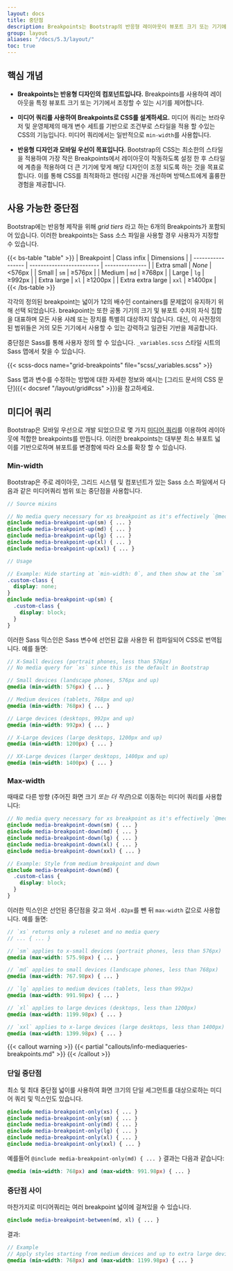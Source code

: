 ```yaml
---
layout: docs
title: 중단점
description: Breakpoints는 Bootstrap의 반응형 레이아웃이 뷰포트 크기 또는 기기에서 어떻게 작동 할지 결정하는 사용자가 정의 가능한 넓이입니다.
group: layout
aliases: "/docs/5.3/layout/"
toc: true
---
```


## 핵심 개념

- **Breakpoints는 반응형 디자인의 컴포넌트입니다.** Breakpoints를 사용하여 레이아웃을 특정 뷰포트 크기 또는 기기에서 조정할 수 있는 시기를 제어합니다.

- **미디어 쿼리를 사용하여 Breakpoints로 CSS를 설계하세요.** 미디어 쿼리는 브라우저 및 운영체제의 매개 변수 세트를 기반으로 조건부로 스타일을 적용 할 수있는 CSS의 기능입니다. 미디어 쿼리에서는 일반적으로 `min-width`를 사용합니다.

- **반응형 디자인과 모바일 우선이 목표입니다.** Bootstrap의 CSS는 최소한의 스타일을 적용하여 가장 작은 Breakpoints에서 레이아웃이 작동하도록 설정 한 후 스타일에 계층을 적용하여 더 큰 기기에 맞게 해당 디자인이 조정 되도록 하는 것을 목표로 합니다. 이를 통해 CSS를 최적화하고 렌더링 시간을 개선하며 방텍스트에게 훌륭한 경험을 제공합니다.

## 사용 가능한 중단점

Bootstrap에는 반응형 제작을 위해 _grid tiers_ 라고 하는 6개의 Breakpoints가 포함되어 있습니다. 이러한 breakpoints는 Sass 소스 파일을 사용할 경우 사용자가 지정할 수 있습니다.

{{< bs-table "table" >}}
| Breakpoint        | Class infix               | Dimensions      |
| ----------------- | ------------------------- | --------------- |
| Extra small       | <em>None</em> | &lt;576px |
| Small             | `sm`                      | &ge;576px       |
| Medium            | `md`                      | &ge;768px       |
| Large             | `lg`                      | &ge;992px       |
| Extra large       | `xl`                      | &ge;1200px      |
| Extra extra large | `xxl`                     | &ge;1400px      |
{{< /bs-table >}}


각각의 정의된 breakpoint는 넓이가 12의 배수인 containers를 문제없이 유지하기 위해 선택 되었습니다. breakpoint는 또한 공통 기기의 크기 및 뷰포트 수치의 자식 집합을 대표하며 모든 사용 사례 또는 장치를 특별히 대상하지 않습니다. 대신, 이 사전정의된 범위들은 거의 모든 기기에서 사용할 수 있는 강력하고 일관된 기반을 제공합니다.

중단점은 Sass를 통해 사용자 정의 할 수 있습니다. `_variables.scss` 스타일 시트의 Sass 맵에서 찾을 수 있습니다.

{{< scss-docs name="grid-breakpoints" file="scss/_variables.scss" >}}

Sass 맵과 변수를 수정하는 방법에 대한 자세한 정보와 예시는 [그리드 문서의 CSS 문단]({{< docsref "/layout/grid#css" >}})을 참고하세요.

## 미디어 쿼리

Bootstrap은 모바일 우선으로 개발 되었으므로 몇 가지 [미디어 쿼리](https://developer.mozilla.org/en-US/docs/Web/CSS/Media_Queries/Using_media_queries)를 이용하여 레이아웃에 적합한 breakpoints를 만듭니다. 이러한 breakpoints는 대부분 최소 뷰포트 넓이를 기반으로하며 뷰포트를 변경함에 따라 요소를 확장 할 수 있습니다.

### Min-width

Bootstrap은 주로 레이아웃, 그리드 시스템 및 컴포넌트가 있는 Sass 소스 파일에서 다음과 같은 미디어쿼리 범위 또는 중단점을 사용합니다.

```scss
// Source mixins

// No media query necessary for xs breakpoint as it's effectively `@media (min-width: 0) { ... }`
@include media-breakpoint-up(sm) { ... }
@include media-breakpoint-up(md) { ... }
@include media-breakpoint-up(lg) { ... }
@include media-breakpoint-up(xl) { ... }
@include media-breakpoint-up(xxl) { ... }

// Usage

// Example: Hide starting at `min-width: 0`, and then show at the `sm` breakpoint
.custom-class {
  display: none;
}
@include media-breakpoint-up(sm) {
  .custom-class {
    display: block;
  }
}
```

이러한 Sass 믹스인은 Sass 변수에 선언된 값을 사용한 뒤 컴파일되어 CSS로 번역됩니다. 예를 들면:

```scss
// X-Small devices (portrait phones, less than 576px)
// No media query for `xs` since this is the default in Bootstrap

// Small devices (landscape phones, 576px and up)
@media (min-width: 576px) { ... }

// Medium devices (tablets, 768px and up)
@media (min-width: 768px) { ... }

// Large devices (desktops, 992px and up)
@media (min-width: 992px) { ... }

// X-Large devices (large desktops, 1200px and up)
@media (min-width: 1200px) { ... }

// XX-Large devices (larger desktops, 1400px and up)
@media (min-width: 1400px) { ... }
```

### Max-width

때때로 다른 방향 (주어진 화면 크기 _또는 더 작은_)으로 이동하는 미디어 쿼리를 사용합니다:

```scss
// No media query necessary for xs breakpoint as it's effectively `@media (max-width: 0) { ... }`
@include media-breakpoint-down(sm) { ... }
@include media-breakpoint-down(md) { ... }
@include media-breakpoint-down(lg) { ... }
@include media-breakpoint-down(xl) { ... }
@include media-breakpoint-down(xxl) { ... }

// Example: Style from medium breakpoint and down
@include media-breakpoint-down(md) {
  .custom-class {
    display: block;
  }
}
```

이러한 믹스인은 선언된 중단점을 갖고 와서 `.02px`를 뺀 뒤 `max-width` 값으로 사용합니다. 예를 들면:

```scss
// `xs` returns only a ruleset and no media query
// ... { ... }

// `sm` applies to x-small devices (portrait phones, less than 576px)
@media (max-width: 575.98px) { ... }

// `md` applies to small devices (landscape phones, less than 768px)
@media (max-width: 767.98px) { ... }

// `lg` applies to medium devices (tablets, less than 992px)
@media (max-width: 991.98px) { ... }

// `xl` applies to large devices (desktops, less than 1200px)
@media (max-width: 1199.98px) { ... }

// `xxl` applies to x-large devices (large desktops, less than 1400px)
@media (max-width: 1399.98px) { ... }
```

{{< callout warning >}}
{{< partial "callouts/info-mediaqueries-breakpoints.md" >}}
{{< /callout >}}

### 단일 중단점

최소 및 최대 중단점 넓이를 사용하여 화면 크기의 단일 세그먼트를 대상으로하는 미디어 쿼리 및 믹스인도 있습니다.

```scss
@include media-breakpoint-only(xs) { ... }
@include media-breakpoint-only(sm) { ... }
@include media-breakpoint-only(md) { ... }
@include media-breakpoint-only(lg) { ... }
@include media-breakpoint-only(xl) { ... }
@include media-breakpoint-only(xxl) { ... }
```

예를들어 `@include media-breakpoint-only(md) { ... }` 결과는 다음과 같습니다:

```scss
@media (min-width: 768px) and (max-width: 991.98px) { ... }
```

### 중단점 사이

마찬가지로 미디어쿼리는 여러 breakpoint 넓이에 걸쳐있을 수 있습니다.

```scss
@include media-breakpoint-between(md, xl) { ... }
```

결과:

```scss
// Example
// Apply styles starting from medium devices and up to extra large devices
@media (min-width: 768px) and (max-width: 1199.98px) { ... }
```
